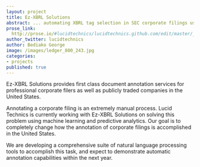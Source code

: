 ```yaml
---
layout: project
title: Ez-XBRL Solutions
abstract: ... automating XBRL tag selection in SEC corporate filings using predictive learning techniques.
prose_link:
  http://prose.io/#lucidtechnics/lucidtechnics.github.com/edit/master/_posts/projects/0100-01-04-ezxbrl.md
author_twitter: lucidtechnics
author: Bediako George
image: /images/ledger_800_243.jpg
categories:
- projects
published: true
---
```


Ez-XBRL Solutions provides first class document annotation services for professional corporate filers as well as publicly traded companies in the United States.

Annotating a corporate filing is an extremely manual process.  Lucid Technics is currently working with Ez-XBRL Solutions on solving this problem using machine learning and predictive analytics.  Our goal is to completely change how the annotation of corporate filings is accomplished in the United States.

We are developing a comprehensive suite of natural language processing tools to accomplish this task, and expect to demonstrate automatic annotation capabilities within the next year.